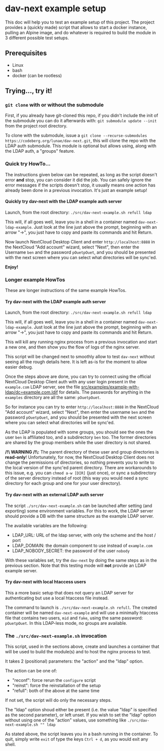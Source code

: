 # dav-next example setup

This doc will help you to test an example setup of this project. The project
provides a (quickly made) script that allows to start a docker instance,
pulling an Alpine image, and do whatever is required to build the module
in 3 different possible test setups.

## Prerequisites

- Linux
- bash
- docker (can be rootless)

## Trying…, try it!

### `git clone` with or without the submodule

First, if you already have git-cloned this repo, if you didn't include the init
of the submodule you can do it afterwards with: `git submodule update --init`
from the project root directory.

To clone with the submodule, issue a `git clone --recurse-submodules https://codeberg.org/lunae/dav-next.git`,
this will clone the repo with the LDAP auth submodule. This module is optional
but allows using, along with the LDAP auth, a "groups" feature.

### Quick try HowTo…

The instructions given below can be repeated, as long as the script doesn't
error **and** stop, you can consider it did the job. You can safely ignore the
error messages if the scripts doesn't stop, it usually means one action has
already been done in a previous invocation. It's just an example setup!

#### Quickly try dav-next with the LDAP example auth server

Launch, from the root directory: `./src/dav-next-example.sh refull ldap`

This will, if all goes well, leave you in a shell in a container named
`dav-next-ldap-example`. Just look at the line just above the prompt, beginning
with an arrow "→", you just have to copy and paste its commands and hit Return.

Now launch NextCloud Desktop Client and enter `http://localhost:8888` in the
NextCloud "Add account" wizard, select "Next", then enter the Username `ben` and
the password `pOuetpOuet`, and you should be presented with the next screen
where you can select what directories will be sync'ed.

**Enjoy!**

### Longer example HowTos

These are longer instructions of the same example HowTos.

#### Try dav-next with the LDAP example auth server

Launch, from the root directory: `./src/dav-next-example.sh refull ldap`

This will, if all goes well, leave you in a shell in a container named
`dav-next-ldap-example`. Just look at the line just above the prompt, beginning
with an arrow "→", you just have to copy and paste its commands and hit Return.

This will kill any running nginx process from a previous invocation and start a
new one, and then show you the flow of logs of the nginx server.

This script will be changed next to smoothly allow to test `dav-next` without
seeing all the rough details here. It is left as-is for the moment to allow
easier debug.

Once the steps above are done, you can try to connect using the official
NextCloud Desktop Client auth with any user login present in the `example.com`
LDAP server, see the file
[src/examples/example-with-ldap/dc=example.com.ldif](src/examples/example-with-ldap/dc=example.com.ldif)
for details. The passwords for anything in the `examples` directory are all the
same: `pOuetpOuet`.

So for instance you can try to enter `http://localhost:8888` in the NextCloud
"Add account" wizard, select "Next", then enter the username `ben` and the
password `pOuetpOuet`, and you should be presented with the next screen where
you can select what directories will be sync'ed.

As the LDAP is populated with some groups, you should see the ones the user
`ben` is affiliated too, and a subdirectory `ben` too. The former directories
are shared by the group members while the user directory is not shared.

**/!\\ WARNING /!\\:** The parent directory of these user and group directories is
**read-only**! Unfortunately, for now, the NextCloud Desktop Client does not
change the permissions of directories, so nothing prevents you to write to the
local version of the sync'ed parent directory. There are workarounds to this
issue, e.g. you can `chmod a-w [DIR]` (just once), or sync a subdirectory of the
server directory instead of root (this way you would need a sync directory for
each group and one for your user directory).

#### Try dav-next with an external LDAP auth server

The script `./src/dav-next-example.sh` can be launched after setting (and
exporting) some environment variables. For this to work, the LDAP server should
provide a DB with the same structure as the example LDAP server.

The available variables are the following:

- LDAP_URL: URL of the ldap server, with only the scheme and the host / port
- LDAP_DOMAIN: the domain component to use instead of `example.com`
- LDAP_NOBODY_SECRET: the password of the user `nobody`

With these variables set, try the `dav-next` by doing the same steps as in the
previous section. Note that this testing mode will **not** provide an LDAP
example server.

#### Try dav-next with local htaccess users

This a more basic setup that does not query an LDAP server for authenticating
but use a local htaccess file instead.

The command to launch is `./src/dav-next-example.sh refull`. The created
container will be named `dav-next-example` and will use a minimally htaccess
file that contains two users, `mid` and `fake`, using the same password:
`pOuetpOuet`. In this LDAP-less mode, no groups are available.

### The `./src/dav-next-example.sh` invocation

This script, used in the sections above, create and launches a container that
will be used to build the module(s) and to host the nginx process to test.

It takes 2 (positional) parameters: the "action" and the "ldap" option.

The action can be one of:
- "reconf": force rerun the `configure` script
- "reinst": force the reinstallation of the setup
- "refull": both of the above at the same time

If not set, the script will do only the necessary steps.

The "ldap" option shoud either be present (i.e. the value "ldap" is specified as
the second parameter), or left unset. If you wish to set the "ldap" option
without using one of the "action" values, use something like
`./src/dav-next-example.sh "" ldap`

As stated above, the script leaves you in a bash running in the container. To
quit, simply write `exit` of type the keys `Ctrl + d`, as you would exit any
shell.
